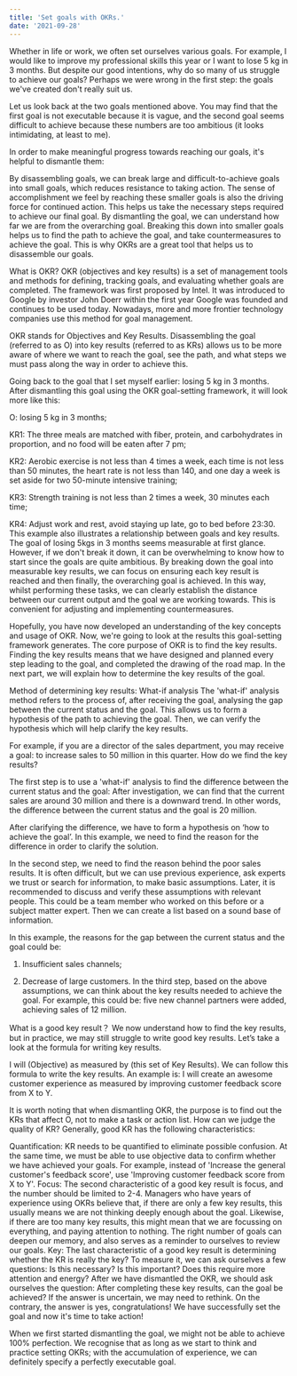 ```yaml
---
title: 'Set goals with OKRs.'
date: '2021-09-28'
---
```


Whether in life or work, we often set ourselves various goals. For example, I would like to improve my professional skills this year or I want to lose 5 kg in 3 months. But despite our good intentions, why do so many of us struggle to achieve our goals? Perhaps we were wrong in the first step: the goals we've created don't really suit us.

Let us look back at the two goals mentioned above. You may find that the first goal is not executable because it is vague, and the second goal seems difficult to achieve because these numbers are too ambitious (it looks intimidating, at least to me).

In order to make meaningful progress towards reaching our goals, it's helpful to dismantle them:

By disassembling goals, we can break large and difficult-to-achieve goals into small goals, which reduces resistance to taking action. The sense of accomplishment we feel by reaching these smaller goals is also the driving force for continued action. This helps us take the necessary steps required to achieve our final goal.
By dismantling the goal, we can understand how far we are from the overarching goal. Breaking this down into smaller goals helps us to find the path to achieve the goal, and take countermeasures to achieve the goal.
This is why OKRs are a great tool that helps us to disassemble our goals.

What is OKR?
OKR (objectives and key results) is a set of management tools and methods for defining, tracking goals, and evaluating whether goals are completed. The framework was first proposed by Intel. It was introduced to Google by investor John Doerr within the first year Google was founded and continues to be used today. Nowadays, more and more frontier technology companies use this method for goal management.

OKR stands for Objectives and Key Results. Disassembling the goal (referred to as O) into key results (referred to as KRs) allows us to be more aware of where we want to reach the goal, see the path, and what steps we must pass along the way in order to achieve this.

Going back to the goal that I set myself earlier: losing 5 kg in 3 months. After dismantling this goal using the OKR goal-setting framework, it will look more like this:

O: losing 5 kg in 3 months;

KR1: The three meals are matched with fiber, protein, and carbohydrates in proportion, and no food will be eaten after 7 pm;

KR2: Aerobic exercise is not less than 4 times a week, each time is not less than 50 minutes, the heart rate is not less than 140, and one day a week is set aside for two 50-minute intensive training;

KR3: Strength training is not less than 2 times a week, 30 minutes each time;

KR4: Adjust work and rest, avoid staying up late, go to bed before 23:30.
This example also illustrates a relationship between goals and key results. The goal of losing 5kgs in 3 months seems measurable at first glance. However, if we don't break it down, it can be overwhelming to know how to start since the goals are quite ambitious. By breaking down the goal into measurable key results, we can focus on ensuring each key result is reached and then finally, the overarching goal is achieved. In this way, whilst performing these tasks, we can clearly establish the distance between our current output and the goal we are working towards. This is convenient for adjusting and implementing countermeasures.

Hopefully, you have now developed an understanding of the key concepts and usage of OKR. Now, we're going to look at the results this goal-setting framework generates. The core purpose of OKR is to find the key results. Finding the key results means that we have designed and planned every step leading to the goal, and completed the drawing of the road map. In the next part, we will explain how to determine the key results of the goal.

Method of determining key results: What-if analysis
The 'what-if' analysis method refers to the process of, after receiving the goal, analysing the gap between the current status and the goal. This allows us to form a hypothesis of the path to achieving the goal. Then, we can verify the hypothesis which will help clarify the key results.

For example, if you are a director of the sales department, you may receive a goal: to increase sales to 50 million in this quarter. How do we find the key results?

The first step is to use a 'what-if' analysis to find the difference between the current status and the goal: After investigation, we can find that the current sales are around 30 million and there is a downward trend. In other words, the difference between the current status and the goal is 20 million.

After clarifying the difference, we have to form a hypothesis on ‘how to achieve the goal’. In this example, we need to find the reason for the difference in order to clarify the solution.

In the second step, we need to find the reason behind the poor sales results. It is often difficult, but we can use previous experience, ask experts we trust or search for information, to make basic assumptions. Later, it is recommended to discuss and verify these assumptions with relevant people. This could be a team member who worked on this before or a subject matter expert. Then we can create a list based on a sound base of information.

In this example, the reasons for the gap between the current status and the goal could be:

1. Insufficient sales channels;

2. Decrease of large customers.
   In the third step, based on the above assumptions, we can think about the key results needed to achieve the goal. For example, this could be: five new channel partners were added, achieving sales of 12 million.

What is a good key result？
We now understand how to find the key results, but in practice, we may still struggle to write good key results. Let’s take a look at the formula for writing key results.

I will (Objective) as measured by (this set of Key Results).
We can follow this formula to write the key results. An example is: I will create an awesome customer experience as measured by improving customer feedback score from X to Y.

It is worth noting that when dismantling OKR, the purpose is to find out the KRs that affect O, not to make a task or action list. How can we judge the quality of KR? Generally, good KR has the following characteristics:

Quantification: KR needs to be quantified to eliminate possible confusion. At the same time, we must be able to use objective data to confirm whether we have achieved your goals. For example, instead of 'Increase the general customer's feedback score', use 'Improving customer feedback score from X to Y'.
Focus: The second characteristic of a good key result is focus, and the number should be limited to 2-4. Managers who have years of experience using OKRs believe that, if there are only a few key results, this usually means we are not thinking deeply enough about the goal. Likewise, if there are too many key results, this might mean that we are focussing on everything, and paying attention to nothing. The right number of goals can deepen our memory, and also serves as a reminder to ourselves to review our goals.
Key: The last characteristic of a good key result is determining whether the KR is really the key? To measure it, we can ask ourselves a few questions: Is this necessary? Is this important? Does this require more attention and energy?
After we have dismantled the OKR, we should ask ourselves the question: After completing these key results, can the goal be achieved? If the answer is uncertain, we may need to rethink. On the contrary, the answer is yes, congratulations! We have successfully set the goal and now it's time to take action!

When we first started dismantling the goal, we might not be able to achieve 100% perfection. We recognise that as long as we start to think and practice setting OKRs; with the accumulation of experience, we can definitely specify a perfectly executable goal.
